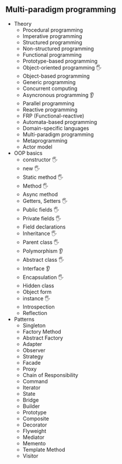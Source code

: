 ## Multi-paradigm programming

- Theory
  - Procedural programming
  - Imperative programming
  - Structured programming
  - Non-structured programming
  - Functional programming
  - Prototype-based programming
  - Object-oriented programming 🖐️ 
  - Object-based programming
  - Generic programming
  - Concurrent computing
  - Asyncronous programming 👂
  - Parallel programming
  - Reactive programming
  - FRP (Functional-reactive)
  - Automata-based programming
  - Domain-specific languages
  - Multi-paradigm programming
  - Metaprogramming
  - Actor model
- OOP basics
  - constructor 🖐️
  - new 🖐️
  - Static method 🖐️
  - Method 🖐️
  - Async method
  - Getters, Setters 🖐️
  - Public fields 🖐️
  - Private fields 🖐️
  - Field declarations
  - Inheritance 🖐️
  - Parent class 🖐️
  - Polymorphism 👂
  - Abstract class 🖐️
  - Interface 👂
  - Encapsulation 🖐️
  - Hidden class
  - Object form
  - instance 🖐️
  - Introspection
  - Reflection
- Patterns
  - Singleton
  - Factory Method
  - Abstract Factory
  - Adapter
  - Observer
  - Strategy
  - Facade
  - Proxy
  - Chain of Responsibility
  - Command
  - Iterator
  - State
  - Bridge
  - Builder
  - Prototype
  - Composite
  - Decorator
  - Flyweight
  - Mediator
  - Memento
  - Template Method
  - Visitor
